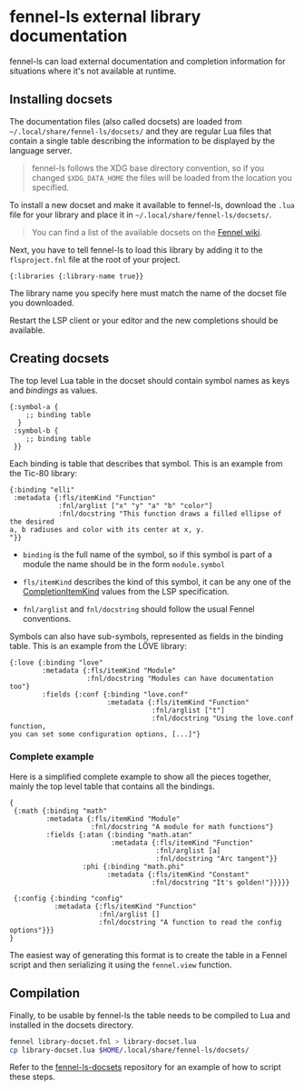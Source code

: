 # fennel-ls external library documentation

fennel-ls can load external documentation and completion information for
situations where it's not available at runtime.

## Installing docsets

The documentation files (also called docsets) are loaded from
`~/.local/share/fennel-ls/docsets/` and they are regular Lua files that contain
a single table describing the information to be displayed by the language
server.

> fennel-ls follows the XDG base directory convention, so if you changed
> `$XDG_DATA_HOME` the files will be loaded from the location you specified.

To install a new docset and make it available to fennel-ls, download the `.lua`
file for your library and place it in `~/.local/share/fennel-ls/docsets/`.

> You can find a list of the available docsets on the [Fennel
> wiki](http://wiki.fennel-lang.org/LanguageServer).

Next, you have to tell fennel-ls to load this library by adding it to the
`flsproject.fnl` file at the root of your project.

```fnl
{:libraries {:library-name true}}
```

The library name you specify here must match the name of the docset file you
downloaded.

Restart the LSP client or your editor and the new completions should be
available.

## Creating docsets

The top level Lua table in the docset should contain symbol names as keys and
*bindings* as values.

```fnl
{:symbol-a {
    ;; binding table
  }
 :symbol-b {
    ;; binding table
 }}
```

Each binding is table that describes that symbol. This is an example from the
Tic-80 library:

```fnl
{:binding "elli"
 :metadata {:fls/itemKind "Function"
            :fnl/arglist ["x" "y" "a" "b" "color"]
            :fnl/docstring "This function draws a filled ellipse of the desired
a, b radiuses and color with its center at x, y.
"}}
```

- `binding` is the full name of the symbol, so if this symbol is part of a
  module the name should be in the form `module.symbol`

- `fls/itemKind` describes the kind of this symbol, it can be any one of the
  [CompletionItemKind](https://microsoft.github.io/language-server-protocol/specifications/lsp/3.17/specification/#completionItemKind)
  values from the LSP specification.

- `fnl/arglist` and `fnl/docstring` should follow the usual Fennel conventions.

Symbols can also have sub-symbols, represented as fields in the binding
table. This is an example from the LÖVE library:

```fnl
{:love {:binding "love"
        :metadata {:fls/itemKind "Module"
                   :fnl/docstring "Modules can have documentation too"}
        :fields {:conf {:binding "love.conf"
                        :metadata {:fls/itemKind "Function"
                                   :fnl/arglist ["t"]
                                   :fnl/docstring "Using the love.conf function,
you can set some configuration options, [...]"}
```

### Complete example

Here is a simplified complete example to show all the pieces together, mainly
the top level table that contains all the bindings.

```fnl
{
 {:math {:binding "math"
         :metadata {:fls/itemKind "Module"
                    :fnl/docstring "A module for math functions"}
         :fields {:atan {:binding "math.atan"
                         :metadata {:fls/itemKind "Function"
                                    :fnl/arglist [a]
                                    :fnl/docstring "Arc tangent"}}
                  :phi {:binding "math.phi"
                        :metadata {:fls/itemKind "Constant"
                                   :fnl/docstring "It's golden!"}}}}}

 {:config {:binding "config"
           :metadata {:fls/itemKind "Function"
                      :fnl/arglist []
                      :fnl/docstring "A function to read the config options"}}}
}
```

The easiest way of generating this format is to create the table in a Fennel
script and then serializing it using the `fennel.view` function.

## Compilation

Finally, to be usable by fennel-ls the table needs to be compiled to Lua and
installed in the docsets directory.

```sh
fennel library-docset.fnl > library-docset.lua
cp library-docset.lua $HOME/.local/share/fennel-ls/docsets/
```

Refer to the
[fennel-ls-docsets](http://git.sr.ht/~technomancy/fennel-ls-docsets) repository
for an example of how to script these steps.
